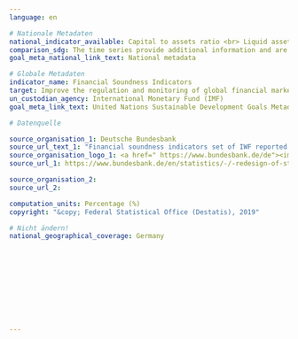 ```yaml
---
language: en

# Nationale Metadaten
national_indicator_available: Capital to assets ratio <br> Liquid assets to short-term liabilities <br> Net open position in foreign exchange to capital <br> Nonperforming loans net of provisions to capital <br> Nonperforming loans net of provisions to gross loans <br> Regulatory Tier 1 capital to risk-weighted assets <br> Return on assets
comparison_sdg: The time series provide additional information and are not compliant with the international metadata description.
goal_meta_national_link_text: National metadata

# Globale Metadaten
indicator_name: Financial Soundness Indicators
target: Improve the regulation and monitoring of global financial markets and institutions and strengthen the implementation of such regulations
un_custodian_agency: International Monetary Fund (IMF)
goal_meta_link_text: United Nations Sustainable Development Goals Metadata

# Datenquelle

source_organisation_1: Deutsche Bundesbank
source_url_text_1: "Financial soundness indicators set of IWF reported by Deutsche Bundesbank"
source_organisation_logo_1: <a href=" https://www.bundesbank.de/de"><img src="https://g205sdgs.github.io/sdg-indicators/public/LogosEn/bundesbank.png" alt="Logo Bundesbank" /></a>
source_url_1: https://www.bundesbank.de/en/statistics/-/-redesign-of-statistics-web-pages-798878

source_organisation_2:
source_url_2:

computation_units: Percentage (%)
copyright: "&copy; Federal Statistical Office (Destatis), 2019"

# Nicht ändern!
national_geographical_coverage: Germany











---
```


